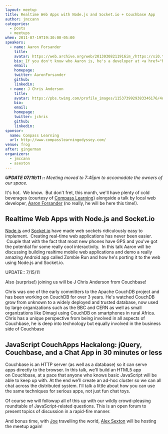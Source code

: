 ```yaml
---
layout: meetup
title: Realtime Web Apps with Node.js and Socket.io + Couchbase App
author: jmccann
categories:
  - posts
  - meetups
when: 2011-07-19T19:30:00-05:00
speakers:
  - name: Aaron Forsander
    title:
    avatar: https://web.archive.org/web/20130308211916im_/https://si0.twimg.com/profile_images/1542856050/14116_10100201593422040_7905226_60357440_1066919_n_bigger.jpg
    bio: If you don't know who Aaron is, he's a developer at <a href="http://fourkitchens.com/">Four Kitchens</a> in Austin, TX and graduate of the University of Texas at Austin.  Aaron's been doing web development since 2005 plus a brief and excruciating year of desktop development.  Most of his current work is making large websites scale but he's taken a particular interest in the server side javascript community in recent years.  He's beaten Alex Sexton in ping pong a lot.  Like, a whole lot.
    email:
    homepage:
    twitter: AaronForsander
    github:
    linkedin:
  - name: J Chris Anderson
    title:
    avatar: https://pbs.twimg.com/profile_images/1153739929383346176/4usYqHma_400x400.png
    bio:
    email:
    homepage:
    twitter: jchris
    github:
    linkedin:
sponsor:
  name: Compass Learning
  url: http://www.compasslearningodyssey.com/
venue: frog
after: gingerman
organizers:
  - jmccann
  - asexton
---
```


***UPDATE 07/19/11 ::** Meeting moved to 7:45pm to accomodate the owners of our space.*

It's hot.  We know.  But don't fret, this month, we'll have plenty of cold beverages (courtesy of [Compass Learning][1]) alongside a talk by local web developer, [Aaron Forsander][2] (no really, he will be here this time!).  

## Realtime Web Apps with Node.js and Socket.io

[Node.js][5] and [Socket.io][6] have made web sockets ridiculously easy to implement.  Creating real-time web applications has never been easier.  Couple that with the fact that most new phones have GPS and you've got the potential for some really cool interactivity.  In this talk Aaron will be discussing building realtime mobile web applications and demo a really amazing Android app called Zombie Run and how he's porting it to the web using Node.js and Socket.io.

UPDATE:: 7/15/11

Also (surprise!) joining us will be J Chris Anderson from Couchbase!

Chris was one of the early committers to the Apache CouchDB project and has been working on CouchDB for over 3 years. He's watched CouchDB grow from unknown to a widely deployed and trusted database, now used by large organizations such as the BBC and CERN as well as small organizations like Dimagi using CouchDB on smartphones in rural Africa. Chris has a unique perspective from being involved in all aspects of Couchbase, he is deep into technology but equally involved in the business side of Couchbase

## JavaScript CouchApps Hackalong: jQuery, Couchbase, and a Chat App in 30 minutes or less

Couchbase is an HTTP server (as well as a database) so it can serve apps directly to the browser. In this talk, we'll build an HTML5 app on Couchbase, at a pace that anyone who knows basic JavaScript will be able to keep up with. At the end we'll create an ad-hoc cluster so we can all chat across the distributed system. I'll talk a little about how you can use the same techniques for serious apps, not just fun chat toys.

Of course we will followup all of this up with our wildly crowd-pleasing roundtable of JavaScript-related questions. This is an open forum to present topics of discussion in a rapid-fire manner.

And bonus time, with [Joe][7] travelling the world, [Alex Sexton][8] will be hosting the meetup again!

 [1]: http://www.compasslearningodyssey.com/
 [2]: http://twitter.com/AaronForsander
 [5]: http://node.js.org
 [6]: http://socket.io
 [7]: http://twitter.com/joemccann
 [8]: http://twitter.com/slexaxton
